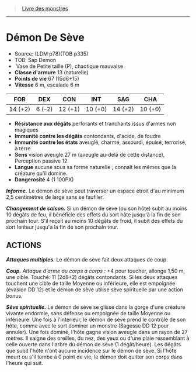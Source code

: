 ﻿> [Livre des monstres](tome_of_beasts_old.md)

---

# Démon De Sève

- Source: (LDM p78)(TOB p335)
- TOB: Sap Demon
-  Vase de Petite taille (P), chaotique mauvaise
- **Classe d'armure** 13 (naturelle)
- **Points de vie** 67 (15d6+15)
- **Vitesse** 6 m, escalade 6 m

|FOR|DEX|CON|INT|SAG|CHA|
|---|---|---|---|---|---|
|14 (+2)|6 (–2)|12 (+1)|10 (+0)|14 (+2)|10 (+0)|

- **Résistance aux dégâts** perforants et tranchants issus d'armes non magiques
- **Immunité contre les dégâts** contondants, d'acide, de foudre
- **Immunité contre les états** aveuglé, charmé, assourdi, épuisé, terrorisé, à terre
- **Sens** vision aveugle 27 m (aveugle au-delà de cette distance), Perception passive 12
- **Langue** aucune sous sa forme naturelle ; connaît les mêmes que la créature qu'il domine.
- **Dangerosité** 4 (1 100PX)

**_Informe._** Le démon de sève peut traverser un espace étroit d'au minimum 2,5 centimètres de large sans se faufiler.

**_Changement de saison._** Si un démon de sève (ou son hôte) subit au moins 10 dégâts de feu, il bénéficie des effets du sort hâte jusqu'à la fin de son prochain tour. S'il reçoit au moins 10 dégâts de froid, il subit des effets du sort lenteur jusqu'à la fin de son prochain tour.

## ACTIONS

**_Attaques multiples._** Le démon de sève fait deux attaques de coup.

**_Coup._** _Attaque d'arme au corps à corps :_ +4 pour toucher, allonge 1,50 m, une cible. Touché: 11 (2d8+2) dégâts contondants. Si les deux attaques touchent une cible de taille Moyenne ou inférieure, elle est empoignée (évasion DD 12) et le démon de sève utilise sève spirituelle par une action bonus.

**_Sève spirituelle._** Le démon de sève se glisse dans la gorge d'une créature vivante endormie, sans défense ou empoignée de taille Moyenne ou inférieure. Une fois à l'intérieur, le démon de sève prend le contrôle de son hôte, comme avec le sort dominer un monstre (Sagesse DD 12 pour annuler). Une fois dominé, l'hôte gagne vision aveugle dans un rayon de 27 mètres. Il saigne des oreilles, du nez, des yeux ou d'une plaie ressemblant à celle ouverte dans l'arbre du démon de sève (1 dégât/heure). Les dégâts que subit l'hôte n'ont aucune incidence sur le démon de sève. Si l'hôte meurt ou s'il tombe à 0 point de vie, le démon doit quitter son corps dans l'heure qui suit.

